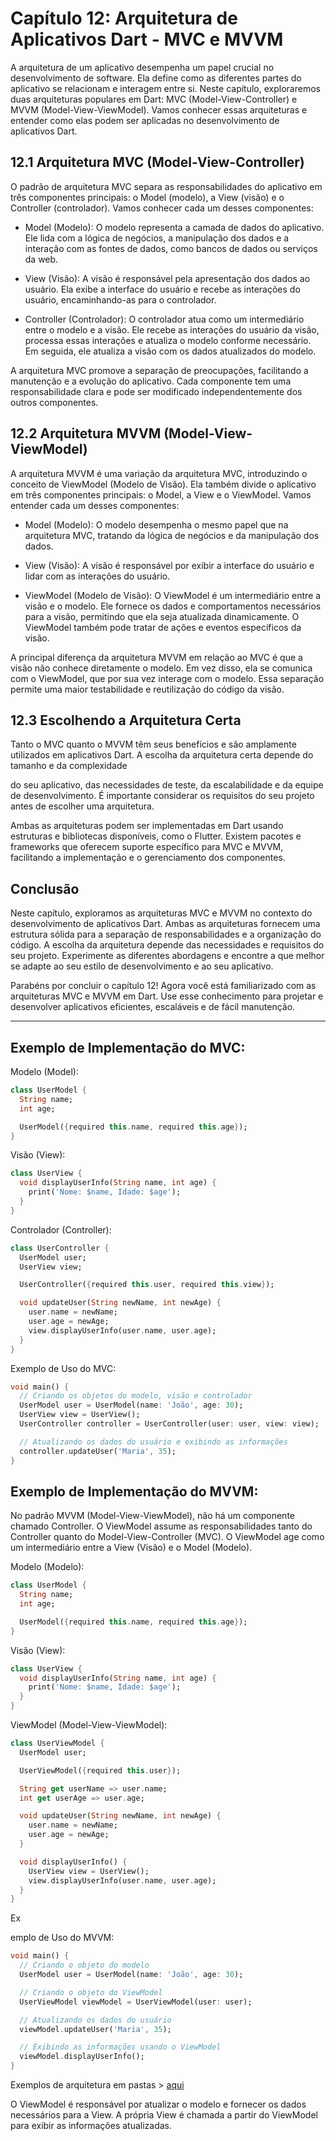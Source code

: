 # Capítulo 12: Arquitetura de Aplicativos Dart - MVC e MVVM

A arquitetura de um aplicativo desempenha um papel crucial no desenvolvimento de software. Ela define como as diferentes partes do aplicativo se relacionam e interagem entre si. Neste capítulo, exploraremos duas arquiteturas populares em Dart: MVC (Model-View-Controller) e MVVM (Model-View-ViewModel). Vamos conhecer essas arquiteturas e entender como elas podem ser aplicadas no desenvolvimento de aplicativos Dart.

## 12.1 Arquitetura MVC (Model-View-Controller)

O padrão de arquitetura MVC separa as responsabilidades do aplicativo em três componentes principais: o Model (modelo), a View (visão) e o Controller (controlador). Vamos conhecer cada um desses componentes:

- Model (Modelo): O modelo representa a camada de dados do aplicativo. Ele lida com a lógica de negócios, a manipulação dos dados e a interação com as fontes de dados, como bancos de dados ou serviços da web.

- View (Visão): A visão é responsável pela apresentação dos dados ao usuário. Ela exibe a interface do usuário e recebe as interações do usuário, encaminhando-as para o controlador.

- Controller (Controlador): O controlador atua como um intermediário entre o modelo e a visão. Ele recebe as interações do usuário da visão, processa essas interações e atualiza o modelo conforme necessário. Em seguida, ele atualiza a visão com os dados atualizados do modelo.

A arquitetura MVC promove a separação de preocupações, facilitando a manutenção e a evolução do aplicativo. Cada componente tem uma responsabilidade clara e pode ser modificado independentemente dos outros componentes.

## 12.2 Arquitetura MVVM (Model-View-ViewModel)

A arquitetura MVVM é uma variação da arquitetura MVC, introduzindo o conceito de ViewModel (Modelo de Visão). Ela também divide o aplicativo em três componentes principais: o Model, a View e o ViewModel. Vamos entender cada um desses componentes:

- Model (Modelo): O modelo desempenha o mesmo papel que na arquitetura MVC, tratando da lógica de negócios e da manipulação dos dados.

- View (Visão): A visão é responsável por exibir a interface do usuário e lidar com as interações do usuário.

- ViewModel (Modelo de Visão): O ViewModel é um intermediário entre a visão e o modelo. Ele fornece os dados e comportamentos necessários para a visão, permitindo que ela seja atualizada dinamicamente. O ViewModel também pode tratar de ações e eventos específicos da visão.

A principal diferença da arquitetura MVVM em relação ao MVC é que a visão não conhece diretamente o modelo. Em vez disso, ela se comunica com o ViewModel, que por sua vez interage com o modelo. Essa separação permite uma maior testabilidade e reutilização do código da visão.

## 12.3 Escolhendo a Arquitetura Certa

Tanto o MVC quanto o MVVM têm seus benefícios e são amplamente utilizados em aplicativos Dart. A escolha da arquitetura certa depende do tamanho e da complexidade

 do seu aplicativo, das necessidades de teste, da escalabilidade e da equipe de desenvolvimento. É importante considerar os requisitos do seu projeto antes de escolher uma arquitetura.

Ambas as arquiteturas podem ser implementadas em Dart usando estruturas e bibliotecas disponíveis, como o Flutter. Existem pacotes e frameworks que oferecem suporte específico para MVC e MVVM, facilitando a implementação e o gerenciamento dos componentes.

## Conclusão

Neste capítulo, exploramos as arquiteturas MVC e MVVM no contexto do desenvolvimento de aplicativos Dart. Ambas as arquiteturas fornecem uma estrutura sólida para a separação de responsabilidades e a organização do código. A escolha da arquitetura depende das necessidades e requisitos do seu projeto. Experimente as diferentes abordagens e encontre a que melhor se adapte ao seu estilo de desenvolvimento e ao seu aplicativo.

Parabéns por concluir o capítulo 12! Agora você está familiarizado com as arquiteturas MVC e MVVM em Dart. Use esse conhecimento para projetar e desenvolver aplicativos eficientes, escaláveis e de fácil manutenção.

***
## Exemplo de Implementação do MVC:

Modelo (Model):
```dart
class UserModel {
  String name;
  int age;

  UserModel({required this.name, required this.age});
}
```

Visão (View):
```dart
class UserView {
  void displayUserInfo(String name, int age) {
    print('Nome: $name, Idade: $age');
  }
}
```

Controlador (Controller):
```dart
class UserController {
  UserModel user;
  UserView view;

  UserController({required this.user, required this.view});

  void updateUser(String newName, int newAge) {
    user.name = newName;
    user.age = newAge;
    view.displayUserInfo(user.name, user.age);
  }
}
```

Exemplo de Uso do MVC:
```dart
void main() {
  // Criando os objetos do modelo, visão e controlador
  UserModel user = UserModel(name: 'João', age: 30);
  UserView view = UserView();
  UserController controller = UserController(user: user, view: view);

  // Atualizando os dados do usuário e exibindo as informações
  controller.updateUser('Maria', 35);
}
```

## Exemplo de Implementação do MVVM:

No padrão MVVM (Model-View-ViewModel), não há um componente chamado Controller. O ViewModel assume as responsabilidades tanto do Controller quanto do Model-View-Controller (MVC). O ViewModel age como um intermediário entre a View (Visão) e o Model (Modelo).

Modelo (Modelo):
```dart
class UserModel {
  String name;
  int age;

  UserModel({required this.name, required this.age});
}
```

Visão (View):
```dart
class UserView {
  void displayUserInfo(String name, int age) {
    print('Nome: $name, Idade: $age');
  }
}
```

ViewModel (Model-View-ViewModel):
```dart
class UserViewModel {
  UserModel user;

  UserViewModel({required this.user});

  String get userName => user.name;
  int get userAge => user.age;

  void updateUser(String newName, int newAge) {
    user.name = newName;
    user.age = newAge;
  }

  void displayUserInfo() {
    UserView view = UserView();
    view.displayUserInfo(user.name, user.age);
  }
}
```

Ex

emplo de Uso do MVVM:
```dart
void main() {
  // Criando o objeto do modelo
  UserModel user = UserModel(name: 'João', age: 30);

  // Criando o objeto do ViewModel
  UserViewModel viewModel = UserViewModel(user: user);

  // Atualizando os dados do usuário
  viewModel.updateUser('Maria', 35);

  // Exibindo as informações usando o ViewModel
  viewModel.displayUserInfo();
}
```

Exemplos de arquitetura em pastas > [aqui](./exemplo_estuturas_pastas.md)

O ViewModel é responsável por atualizar o modelo e fornecer os dados necessários para a View. A própria View é chamada a partir do ViewModel para exibir as informações atualizadas.